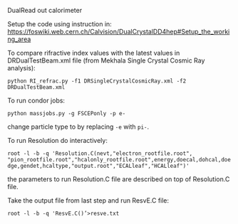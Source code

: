 DualRead out calorimeter

Setup the code using instruction in: https://foswiki.web.cern.ch/Calvision/DualCrystalDD4hep#Setup_the_working_area 

To compare rifractive index values with the latest values in DRDualTestBeam.xml file (from Mekhala Single Crystal Cosmic Ray analysis):

`python RI_refrac.py -f1 DRSingleCrystalCosmicRay.xml -f2 DRDualTestBeam.xml`

To run condor jobs:

`python massjobs.py -g FSCEPonly -p e-`

change particle type to by replacing `-e` with `pi-`.

To run Resolution do interactively:

`root -l -b -q 'Resolution.C(nevt,"electron_rootfile.root", "pion_rootfile.root","hcalonly_rootfile.root",energy,doecal,dohcal,doedge,gendet,hcaltype,"output.root","ECALleaf","HCALleaf")'`

the parameters to run Resolution.C file are described on top of Resolution.C file.

Take the output file from last step and run ResvE.C file:

`root -l -b -q 'ResvE.C()’>resve.txt`
